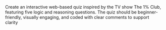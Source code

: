 Create an interactive web-based quiz inspired by the TV show The 1% Club, featuring five logic and reasoning questions. 
The quiz should be beginner-friendly, visually engaging, and coded with clear comments to support clarity
